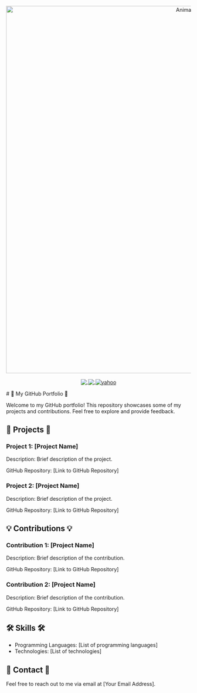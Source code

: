 <!-- Banner -->
<p align="center">
<!--   <img src="https://repository-images.githubusercontent.com/588181932/e36ec678-7984-4cdd-8e4c-a3932772ff8e" width="1000" alt="Animated GIF"> -->
    <img src="https://user-images.githubusercontent.com/74038190/225813708-98b745f2-7d22-48cf-9150-083f1b00d6c9.gif" width="1000" alt="Animated GIF">
</p>
<p align="center">
    <a href="https://www.linkedin.com/in/francis-mark-cayco-33511a190/">
        <img align="center" src="https://img.shields.io/badge/LinkedIn-blue?style=social&logo=linkedin&logoColor=blue" />
    </a>
    <a href="https://www.youtube.com/channel/UCqktL_sOtbr6cNX2me4us5A">
        <img align="center" src="https://img.shields.io/badge/Youtube-blue?style=social&logo=youtube&logoColor=red" />
    </a>
    <a href="mailto:francis_mark_cayco@yahoo.com">
        <img align="center" src="https://img.shields.io/badge/Email-blue?style=social&logo=yahoo" alt="yahoo">
    </a>

</p>
# 🚀 My GitHub Portfolio 🚀

Welcome to my GitHub portfolio! This repository showcases some of my projects and contributions. Feel free to explore and provide feedback.

## 🌟 Projects 🌟

### Project 1: [Project Name]

Description: Brief description of the project.

GitHub Repository: [Link to GitHub Repository]

### Project 2: [Project Name]

Description: Brief description of the project.

GitHub Repository: [Link to GitHub Repository]

## 💡 Contributions 💡

### Contribution 1: [Project Name]

Description: Brief description of the contribution.

GitHub Repository: [Link to GitHub Repository]

### Contribution 2: [Project Name]

Description: Brief description of the contribution.

GitHub Repository: [Link to GitHub Repository]

## 🛠️ Skills 🛠️

- Programming Languages: [List of programming languages]
- Technologies: [List of technologies]

## 📧 Contact 📧

Feel free to reach out to me via email at [Your Email Address].
